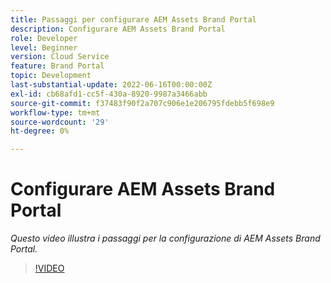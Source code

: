 ```yaml
---
title: Passaggi per configurare AEM Assets Brand Portal
description: Configurare AEM Assets Brand Portal
role: Developer
level: Beginner
version: Cloud Service
feature: Brand Portal
topic: Development
last-substantial-update: 2022-06-16T00:00:00Z
exl-id: cb68afd1-cc5f-430a-8920-9987a3466abb
source-git-commit: f37483f90f2a707c906e1e206795fdebb5f698e9
workflow-type: tm+mt
source-wordcount: '29'
ht-degree: 0%

---
```


# Configurare AEM Assets Brand Portal

*Questo video illustra i passaggi per la configurazione di AEM Assets Brand Portal.*

>[!VIDEO](https://video.tv.adobe.com/v/335448?quality=9&learn=on)
